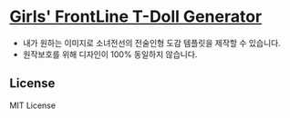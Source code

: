 # [Girls' FrontLine T-Doll Generator](https://sfdb-team.github.io/gf-tdoll-generator)

 * 내가 원하는 이미지로 소녀전선의 전술인형 도감 템플릿을 제작할 수 있습니다.
 * 원작보호를 위해 디자인이 100% 동일하지 않습니다.

## License

MIT License